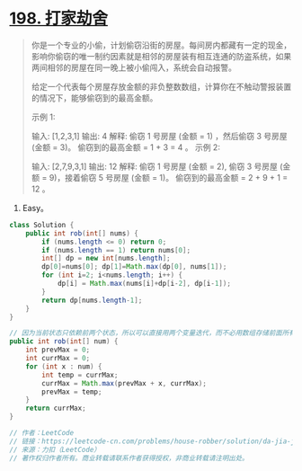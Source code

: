 # [198. 打家劫舍](https://leetcode-cn.com/problems/house-robber/)

> 你是一个专业的小偷，计划偷窃沿街的房屋。每间房内都藏有一定的现金，影响你偷窃的唯一制约因素就是相邻的房屋装有相互连通的防盗系统，如果两间相邻的房屋在同一晚上被小偷闯入，系统会自动报警。
>
> 给定一个代表每个房屋存放金额的非负整数数组，计算你在不触动警报装置的情况下，能够偷窃到的最高金额。
>
> 示例 1:
>
> 输入: [1,2,3,1]
> 输出: 4
> 解释: 偷窃 1 号房屋 (金额 = 1) ，然后偷窃 3 号房屋 (金额 = 3)。
>      偷窃到的最高金额 = 1 + 3 = 4 。
> 示例 2:
>
> 输入: [2,7,9,3,1]
> 输出: 12
> 解释: 偷窃 1 号房屋 (金额 = 2), 偷窃 3 号房屋 (金额 = 9)，接着偷窃 5 号房屋 (金额 = 1)。
>      偷窃到的最高金额 = 2 + 9 + 1 = 12 。
>

1. Easy。

```java
class Solution {
    public int rob(int[] nums) {
        if (nums.length <= 0) return 0;
        if (nums.length == 1) return nums[0];
        int[] dp = new int[nums.length];
        dp[0]=nums[0]; dp[1]=Math.max(dp[0], nums[1]);
        for (int i=2; i<nums.length; i++) {
            dp[i] = Math.max(nums[i]+dp[i-2], dp[i-1]);
        }
        return dp[nums.length-1];
    }
}
```

```java
// 因为当前状态只依赖前两个状态，所以可以直接用两个变量迭代，而不必用数组存储前面所有状态。
public int rob(int[] num) {
    int prevMax = 0;
    int currMax = 0;
    for (int x : num) {
        int temp = currMax;
        currMax = Math.max(prevMax + x, currMax);
        prevMax = temp;
    }
    return currMax;
}

// 作者：LeetCode
// 链接：https://leetcode-cn.com/problems/house-robber/solution/da-jia-jie-she-by-leetcode/
// 来源：力扣（LeetCode）
// 著作权归作者所有。商业转载请联系作者获得授权，非商业转载请注明出处。
```

